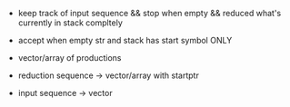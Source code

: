 - keep track of input sequence && stop when empty
&& reduced what's currently in stack compltely
- accept when empty str and stack has start symbol
ONLY

- vector/array of productions
- reduction sequence -> vector/array with startptr
- input sequence -> vector

